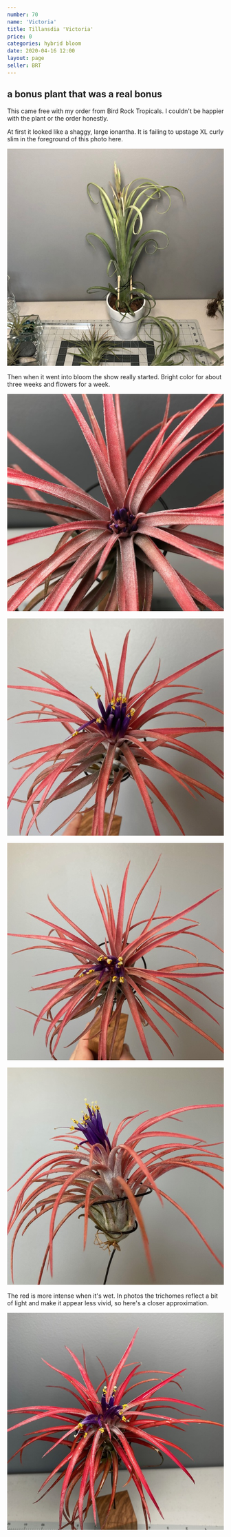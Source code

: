 ```yaml
---
number: 70
name: 'Victoria'
title: Tillansdia 'Victoria'
price: 0
categories: hybrid bloom
date: 2020-04-16 12:00
layout: page
seller: BRT
---
```

## a bonus plant that was a real bonus

This came free with my order from Bird Rock Tropicals. I couldn't be happier with the plant or the order honestly.

At first it looked like a shaggy, large ionantha. It is failing to upstage XL curly slim in the foreground of this photo here.

!["Tillandsia 'Victoria'"](/i/IMG_6071.jpeg "Tillandsia 'Victoria'")

Then when it went into bloom the show really started. Bright color for about three weeks and flowers for a week.

!["Tillandsia 'Victoria'"](/i/IMG_6459.jpeg "Tillandsia 'Victoria'")

!["Tillandsia 'Victoria'"](/i/IMG_0005.jpeg "Tillandsia 'Victoria'")

!["Tillandsia 'Victoria'"](/i/IMG_0013.jpeg "Tillandsia 'Victoria'")

!["Tillandsia 'Victoria'"](/i/IMG_0016.jpeg "Tillandsia 'Victoria'")

The red is more intense when it's wet. In photos the trichomes reflect a bit of light and make it appear less vivid, so here's a closer approximation.

!["Tillandsia 'Victoria'"](/i/IMG_0023.jpeg "Tillandsia 'Victoria'")
